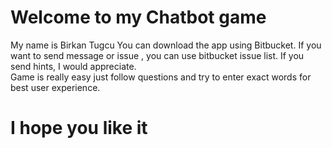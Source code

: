 # Welcome to my Chatbot game
My name is Birkan Tugcu
You can download the app using Bitbucket. 
If you want to send message or issue , you can use bitbucket issue list. If you send hints, I would appreciate.    
Game is really easy just follow questions and try to enter exact words for best user experience. 

# I hope you like it
